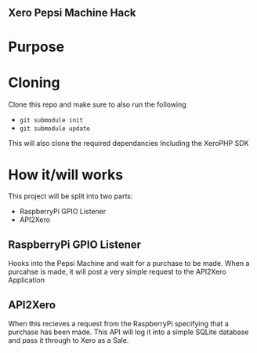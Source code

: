 Xero Pepsi Machine Hack
-----------------------

# Purpose

# Cloning
Clone this repo and make sure to also run the following

* `git submodule init`
* `git submodule update`

This will also clone the required dependancies Including the XeroPHP SDK

# How it/will works
This project will be split into two parts:
* RaspberryPi GPIO Listener
* API2Xero

## RaspberryPi GPIO Listener
Hooks into the Pepsi Machine and wait for a purchase to be made.
When a purcahse is made, it will post a very simple request to the API2Xero Application

## API2Xero
When this recieves a request from the RaspberryPi specifying that a purchase has been made.
This API will log it into a simple SQLite database and pass it through to Xero as a Sale.

